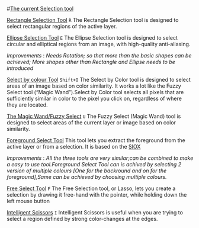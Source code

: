 #[The current Selection tool][1] 

[Rectangle Selection Tool][2] `R` 
The Rectangle Selection tool is designed to select rectangular regions of the active layer.

[Ellipse Selection Tool][3] `E` 
The Ellipse Selection tool is designed to select circular and elliptical regions from an image, with high-quality anti-aliasing.

*Improvements* : *Needs Rotation; so that more than the basic shapes can be achieved; More shapes other than Rectangle and Ellipse needs to be introduced*

[Select by colour Tool][4] `Shift+O`
The Select by Color tool is designed to select areas of an image based on color similarity. It works a lot like the Fuzzy Select tool (“Magic Wand”).Select by Color tool selects all pixels that are sufficiently similar in color to the pixel you click on, regardless of where they are located. 

[The Magic Wand/Fuzzy Select][5] `U`
The Fuzzy Select (Magic Wand) tool is designed to select areas of the current layer or image based on color similarity.

[Foreground Select Tool][6] 
This tool lets you extract the foreground from the active layer or from a selection. It is based on the [SIOX][7]

*Improvements* : *All the three tools are very similar;can be combined to make a easy to use tool.Foreground Select Tool can is achived by selecting 2 version of multiple colours [One for the backround and on for the foreground],Same can be achieved by choosing multiple colours.*

[Free Select Tool][8] `F`
The Free Selection tool, or Lasso, lets you create a selection by drawing it free-hand with the pointer, while holding down the left mouse button

[Intelligent Scissors][9] `I`
Intelligent Scissors is useful when you are trying to select a region defined by strong color-changes at the edges.


[1]: http://docs.gimp.org/en/gimp-tools-selection.html "Selection Tool"
[2]: http://docs.gimp.org/en/gimp-tool-rect-select.html "Rectangle Selection Tool"
[3]: http://docs.gimp.org/en/gimp-tool-ellipse-select.html "Ellipse Selection Tool"
[5]: http://docs.gimp.org/en/gimp-tool-fuzzy-select.html "Magic Wand"
[4]: http://docs.gimp.org/en/gimp-tool-by-color-select.html "Select by Color"
[6]: http://docs.gimp.org/en/gimp-tool-foreground-select.html "Foreground Select Tool"
[7]: http://www.siox.org/ "SIOX"
[8]: http://docs.gimp.org/en/gimp-tool-free-select.html
[9]: http://docs.gimp.org/en/gimp-tool-iscissors.html

